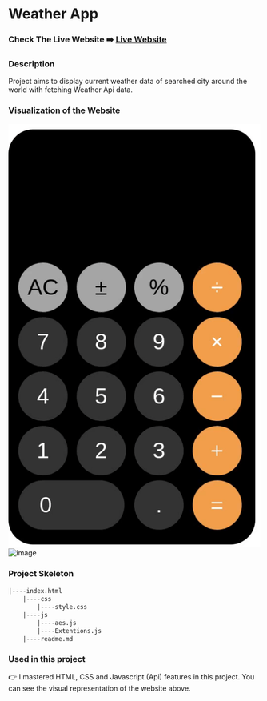 # Weather App 

### Check The Live Website ➡️ [Live Website](https://sekunev.github.io/Weather-App-Nat/)

### Description

Project aims to display current weather data of searched city around the world with fetching Weather Api data.

### Visualization of the Website

![image](https://github.com/Sekunev/IOS_Calculator/blob/main/003.gif)
![image](https://user-images.githubusercontent.com/101554737/193331657-d5a61989-b50a-4abc-9b3a-37bb23b2dc3d.png)



### Project Skeleton

    |----index.html  
        |----css   
            |----style.css
        |----js
            |----aes.js
            |----Extentions.js
        |----readme.md 

### Used in this project

👉 I mastered HTML, CSS and Javascript (Api) features in this project. You can see the visual representation of the website above.
